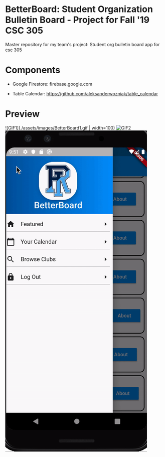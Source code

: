# BetterBoard: Student Organization Bulletin Board - Project for Fall '19 CSC 305
Master repository for my team's project:
Student org bulletin board app for csc 305

# Components

- Google Firestore:
firebase.google.com


- Table Calendar:
https://github.com/aleksanderwozniak/table_calendar


# Preview
![GIF1](./assets/images/BetterBoard1.gif | width=100)
![GIF2](/assets/images/BetterBoard2.gif)
![GIF3](/assets/images/BetterBoard3.gif)